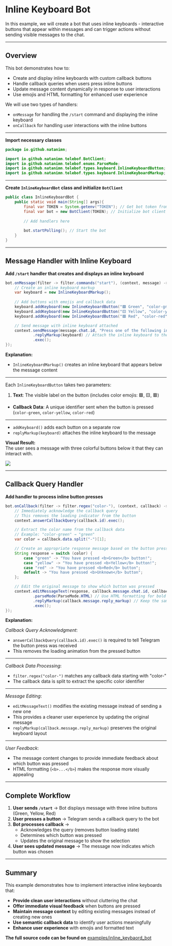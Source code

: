 # Inline Keyboard Bot

In this example, we will create a bot that uses inline keyboards - interactive buttons that appear within messages and can trigger actions without sending visible messages to the chat.

---

## Overview

This bot demonstrates how to:<br>

- Create and display inline keyboards with custom callback buttons
- Handle callback queries when users press inline buttons
- Update message content dynamically in response to user interactions
- Use emojis and HTML formatting for enhanced user experience

We will use two types of handlers:<br>

* `onMessage` for handling the `/start` command and displaying the inline keyboard
* `onCallback` for handling user interactions with the inline buttons

---

**Import necessary classes**

```java
package io.github.natanimn;

import io.github.natanimn.telebof.BotClient;
import io.github.natanimn.telebof.enums.ParseMode;
import io.github.natanimn.telebof.types.keyboard.InlineKeyboardButton;
import io.github.natanimn.telebof.types.keyboard.InlineKeyboardMarkup;
```

---

**Create `InlineKeyboardBot` class and initialize `BotClient`**

```java
public class InlineKeyboardBot {
    public static void main(String[] args){
        final var TOKEN = System.getenv("TOKEN"); // Get bot token from environment variable
        final var bot = new BotClient(TOKEN); // Initialize bot client
        
        // Add handlers here
        
        bot.startPolling(); // Start the bot
    }
}
```

---

## Message Handler with Inline Keyboard

**Add `/start` handler that creates and displays an inline keyboard**

```java
bot.onMessage(filter -> filter.commands("start"), (context, message) -> {
    // Create an inline keyboard markup
    var keyboard = new InlineKeyboardMarkup();
    
    // Add buttons with emojis and callback data
    keyboard.addKeyboard(new InlineKeyboardButton("🟩 Green", "color-green"));
    keyboard.addKeyboard(new InlineKeyboardButton("🟨 Yellow", "color-yellow"));
    keyboard.addKeyboard(new InlineKeyboardButton("🟥 Red", "color-red"));

    // Send message with inline keyboard attached
    context.sendMessage(message.chat.id, "Press one of the following inline buttons: ")
            .replyMarkup(keyboard) // Attach the inline keyboard to the message
            .exec();
});
```

**Explanation:**<br>

- `InlineKeyboardMarkup()` creates an inline keyboard that appears below the message content

---

Each `InlineKeyboardButton` takes two parameters:

   1. **Text**: The visible label on the button (includes color emojis: 🟩, 🟨, 🟥)
   * **Callback Data**: A unique identifier sent when the button is pressed (`color-green`, `color-yellow`, `color-red`)

---

- `addKeyboard()` adds each button on a separate row
- `replyMarkup(keyboard)` attaches the inline keyboard to the message

**Visual Result:**<br>
The user sees a message with three colorful buttons below it that they can interact with.

<img src="https://natanimn.github.io/telebof/img/ik1.png">

---

## Callback Query Handler

**Add handler to process inline button presses**

```java
bot.onCallback(filter -> filter.regex("color-"), (context, callback) -> {
    // Immediately acknowledge the callback query
    // This removes the loading indicator from the button
    context.answerCallbackQuery(callback.id).exec();

    // Extract the color name from the callback data
    // Example: "color-green" → "green"
    var color = callback.data.split("-")[1];

    // Create an appropriate response message based on the button pressed
    String response = switch (color) {
        case "green" -> "You have pressed <b>Green</b> button!";
        case "yellow" -> "You have pressed <b>Yellow</b> button!";
        case "red" -> "You have pressed <b>Red</b> button";
        default -> "You have pressed <b>Unknown</b> button";
    };

    // Edit the original message to show which button was pressed
    context.editMessageText(response, callback.message.chat.id, callback.message.message_id)
            .parseMode(ParseMode.HTML) // Use HTML formatting for bold text
            .replyMarkup(callback.message.reply_markup) // Keep the same keyboard
            .exec();
});
```

**Explanation:**


*Callback Query Acknowledgment*:<br>

   - `answerCallbackQuery(callback.id).exec()` is required to tell Telegram the button press was received
   - This removes the loading animation from the pressed button

---

*Callback Data Processing*:<br>

   - `filter.regex("color-")` matches any callback data starting with "color-"
   - The callback data is split to extract the specific color identifier

---

*Message Editing*:<br>

   - `editMessageText()` modifies the existing message instead of sending a new one
   - This provides a cleaner user experience by updating the original message
   - `replyMarkup(callback.message.reply_markup)` preserves the original keyboard layout

---
*User Feedback*:

   - The message content changes to provide immediate feedback about which button was pressed
   - HTML formatting (`<b>...</b>`) makes the response more visually appealing

---

## Complete Workflow

1. **User sends `/start`** → Bot displays message with three inline buttons (Green, Yellow, Red)
2. **User presses a button** → Telegram sends a callback query to the bot
3. **Bot processes callback** → 
   - Acknowledges the query (removes button loading state)
   - Determines which button was pressed
   - Updates the original message to show the selection
4. **User sees updated message** → The message now indicates which button was chosen

---

## Summary

This example demonstrates how to implement interactive inline keyboards that:

- **Provide clean user interactions** without cluttering the chat
- **Offer immediate visual feedback** when buttons are pressed
- **Maintain message context** by editing existing messages instead of creating new ones
- **Use semantic callback data** to identify user actions meaningfully
- **Enhance user experience** with emojis and formatted text


**The full source code can be found on** [examples/inline_keybaord_bot](https://github.com/natanimn/telebof/blob/main/examples/long-polling/src/main/java/io/github/natanimn/InlineKeybaordBot.java)
